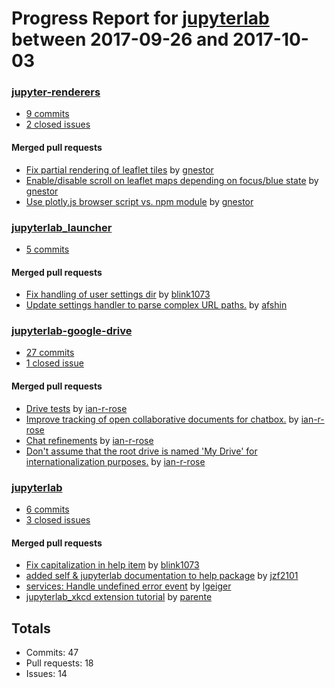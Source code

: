 # Progress Report for [jupyterlab](https://github.com/jupyterlab) between 2017-09-26 and 2017-10-03

### [jupyter-renderers](https://github.com/jupyterlab/jupyter-renderers)
-  [9 commits](https://github.com/jupyterlab/jupyter-renderers/compare/master@%7B1506398400%7D...master@%7B1507003200%7D)
-  [2 closed issues](https://github.com/jupyterlab/jupyter-renderers/issues?utf8=%E2%9C%93&q=is%3Aissue%20closed%3A2017-09-26..2017-10-03)

#### Merged pull requests
- [Fix partial rendering of leaflet tiles](https://github.com/jupyterlab/jupyter-renderers/pull/35) by [gnestor](https://github.com/gnestor)
- [Enable/disable scroll on leaflet maps depending on focus/blue state](https://github.com/jupyterlab/jupyter-renderers/pull/33) by [gnestor](https://github.com/gnestor)
- [Use plotly.js browser script vs. npm module](https://github.com/jupyterlab/jupyter-renderers/pull/32) by [gnestor](https://github.com/gnestor)

### [jupyterlab_launcher](https://github.com/jupyterlab/jupyterlab_launcher)
-  [5 commits](https://github.com/jupyterlab/jupyterlab_launcher/compare/master@%7B1506398400%7D...master@%7B1507003200%7D)

#### Merged pull requests
- [Fix handling of user settings dir](https://github.com/jupyterlab/jupyterlab_launcher/pull/21) by [blink1073](https://github.com/blink1073)
- [Update settings handler to parse complex URL paths.](https://github.com/jupyterlab/jupyterlab_launcher/pull/19) by [afshin](https://github.com/afshin)

### [jupyterlab-google-drive](https://github.com/jupyterlab/jupyterlab-google-drive)
-  [27 commits](https://github.com/jupyterlab/jupyterlab-google-drive/compare/master@%7B1506398400%7D...master@%7B1507003200%7D)
-  [1 closed issue](https://github.com/jupyterlab/jupyterlab-google-drive/issues?utf8=%E2%9C%93&q=is%3Aissue%20closed%3A2017-09-26..2017-10-03)

#### Merged pull requests
- [Drive tests](https://github.com/jupyterlab/jupyterlab-google-drive/pull/84) by [ian-r-rose](https://github.com/ian-r-rose)
- [Improve tracking of open collaborative documents for chatbox.](https://github.com/jupyterlab/jupyterlab-google-drive/pull/83) by [ian-r-rose](https://github.com/ian-r-rose)
- [Chat refinements](https://github.com/jupyterlab/jupyterlab-google-drive/pull/82) by [ian-r-rose](https://github.com/ian-r-rose)
- [Don't assume that the root drive is named 'My Drive' for internationalization purposes.](https://github.com/jupyterlab/jupyterlab-google-drive/pull/81) by [ian-r-rose](https://github.com/ian-r-rose)

### [jupyterlab](https://github.com/jupyterlab/jupyterlab)
-  [6 commits](https://github.com/jupyterlab/jupyterlab/compare/master@%7B1506398400%7D...master@%7B1507003200%7D)
-  [3 closed issues](https://github.com/jupyterlab/jupyterlab/issues?utf8=%E2%9C%93&q=is%3Aissue%20closed%3A2017-09-26..2017-10-03)

#### Merged pull requests
- [Fix capitalization in help item](https://github.com/jupyterlab/jupyterlab/pull/3044) by [blink1073](https://github.com/blink1073)
- [added self & jupyterlab documentation to help package](https://github.com/jupyterlab/jupyterlab/pull/3039) by [jzf2101](https://github.com/jzf2101)
- [services: Handle undefined error event](https://github.com/jupyterlab/jupyterlab/pull/3029) by [lgeiger](https://github.com/lgeiger)
- [jupyterlab_xkcd extension tutorial](https://github.com/jupyterlab/jupyterlab/pull/2921) by [parente](https://github.com/parente)

## Totals
- Commits: 47
- Pull requests: 18
- Issues: 14
